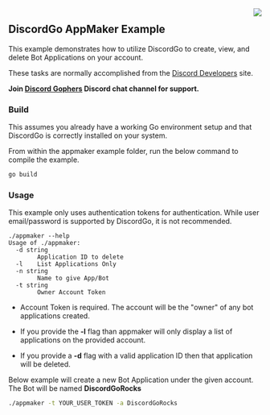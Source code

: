 <img align="right" src="http://bwmarrin.github.io/discordgo/img/discordgo.png">

## DiscordGo AppMaker Example

This example demonstrates how to utilize DiscordGo to create, view, and delete
Bot Applications on your account.

These tasks are normally accomplished from the 
[Discord Developers](https://discordapp.com/developers/applications/me) site.

**Join [Discord Gophers](https://discord.gg/0f1SbxBZjYoCtNPP)
Discord chat channel for support.**

### Build

This assumes you already have a working Go environment setup and that
DiscordGo is correctly installed on your system.

From within the appmaker example folder, run the below command to compile the
example.

```sh
go build
```

### Usage

This example only uses authentication tokens for authentication. While 
user email/password is supported by DiscordGo, it is not recommended.

```
./appmaker --help
Usage of ./appmaker:
  -d string
        Application ID to delete
  -l    List Applications Only
  -n string
        Name to give App/Bot
  -t string
        Owner Account Token
```

* Account Token is required.  The account will be the "owner" of any bot 
applications created.

* If you provide the **-l** flag than appmaker will only display a list of 
applications on the provided account.

* If you provide a **-d** flag with a valid application ID then that application
will be deleted.

Below example will create a new Bot Application under the given account.
The Bot will be named **DiscordGoRocks**

```sh
./appmaker -t YOUR_USER_TOKEN -a DiscordGoRocks
```
